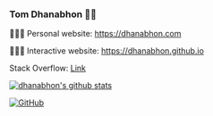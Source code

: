 ### Tom Dhanabhon 👋🏼

🧑🏻‍💻 Personal website: https://dhanabhon.com

🧑🏻‍💻 Interactive website: https://dhanabhon.github.io

Stack Overflow: [Link](https://stackoverflow.com/users/1969570/tom-dhanabhon)

[![dhanabhon's github stats](https://github-readme-stats.vercel.app/api?username=Dhanabhon&count_private=true&show_icons=true)](https://github.com/Dhanabhon)

<!-- [![Top Langs](https://github-readme-stats.vercel.app/api/top-langs/?username=Dhanabhon)](https://github.com/Dhanabhon) -->

[![GitHub](https://img.shields.io/github/followers/Dhanabhon?style=social)](https://github.com/Dhanabhon)
